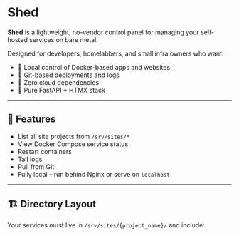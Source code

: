 # Shed

**Shed** is a lightweight, no-vendor control panel for managing your self-hosted services on bare metal.

Designed for developers, homelabbers, and small infra owners who want:

- 🔧 Local control of Docker-based apps and websites
- 🧱 Git-based deployments and logs
- 🧘 Zero cloud dependencies
- 🔐 Pure FastAPI + HTMX stack

---

## 🧰 Features

- List all site projects from `/srv/sites/*`
- View Docker Compose service status
- Restart containers
- Tail logs
- Pull from Git
- Fully local – run behind Nginx or serve on `localhost`

---

## 🏗 Directory Layout

Your services must live in `/srv/sites/{project_name}/` and include:
